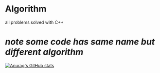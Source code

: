  # Algorithm 
 all problems solved with C++
 
# *note some code has same name but different algorithm*








[![Anurag's GitHub stats](https://github-readme-stats.vercel.app/api?username=Nahian-Alvy)](https://github.com/anuraghazra/github-readme-stats)
